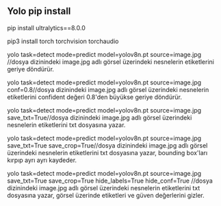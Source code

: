 ## Yolo pip install

pip install ultralytics==8.0.0

pip3 install torch torchvision torchaudio

yolo task=detect mode=predict model=yolov8n.pt source=image.jpg //dosya dizinindeki image.jpg adlı görsel üzerindeki nesnelerin etiketlerini geriye döndürür.

yolo task=detect mode=predict model=yolov8n.pt source=image.jpg conf=0.8//dosya dizinindeki image.jpg adlı görsel üzerindeki nesnelerin etiketlerini confident değeri 0.8'den büyükse geriye döndürür.

yolo task=detect mode=predict model=yolov8n.pt source=image.jpg save_txt=True//dosya dizinindeki image.jpg adlı görsel üzerindeki nesnelerin etiketlerini txt dosyasına yazar.

yolo task=detect mode=predict model=yolov8n.pt source=image.jpg save_txt=True save_crop=True//dosya dizinindeki image.jpg adlı görsel üzerindeki nesnelerin etiketlerini txt dosyasına yazar, bounding box'ları kırpıp ayrı ayrı kaydeder.

yolo task=detect mode=predict model=yolov8n.pt source=image.jpg save_txt=True save_crop=True hide_labels=True hide_conf=True  //dosya dizinindeki image.jpg adlı görsel üzerindeki nesnelerin etiketlerini txt dosyasına yazar, görsel üzerinde etiketleri ve güven değerlerini gizler.